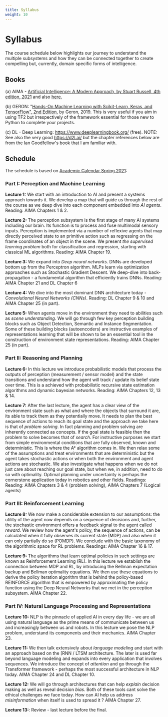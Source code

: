 ```yaml
---
title: Syllabus
weight: 10
---
```

# Syllabus

The course schedule below highlights our journey to understand the multiple subsystems and how they can be connected together to create compelling but, currently, domain specific forms of intelligence. 

## Books

(a) AIMA - [Artificial Intelligence: A Modern Approach, by Stuart Russell, 4th edition, 2021](https://www.amazon.com/Artificial-Intelligence-A-Modern-Approach/dp/0134610997) and also [here.](http://aima.cs.berkeley.edu/)

(b) GERON: "[Hands-On Machine Learning with Scikit-Learn, Keras, and TensorFlow", 2nd Edition](https://www.amazon.com/Hands-Machine-Learning-Scikit-Learn-TensorFlow-dp-1492032646/dp/1492032646/ref=dp_ob_title_bk), by Geron, 2019. This is very useful if you aim in using TF2 but irrespectively of the framework essential for those new to Python to complete your projects. 

(c) DL - Deep Learning: https://www.deeplearningbook.org/  (free). NOTE: See also the very good https://d2l.ai/ but the chapter references below are from the Ian Goodfellow's book that I am familiar with. 

## Schedule

The schedule is based on [Academic Calendar Spring 2021](https://www.nyu.edu/registrar/calendars/university-academic-calendar.html): 

### Part I:  Perception and Machine Learning

 **Lecture 1:** We start with an introduction to AI and present a systems approach towards it. We develop a map that will guide us through the rest of the course as we deep dive into each component embedded into _AI agents_. Reading: AIMA Chapters 1 & 2.  

 **Lecture 2:**  The perception subsystem is the first stage of many AI systems including our brain. Its function is to process and fuse multimodal sensory inputs. Perception is implemented via a number of reflexive agents that map directly perceived state to an primitive action such as regressing on the frame coordinates of an object in the scene. We present _the supervised learning problem_ both for classification and regression, starting with classical ML algorithms. Reading: AIMA Chapter 19. 

**Lecture 3:**  We expand into _Deep neural networks_. DNNs are developed bottom up from the Perceptron algorithm. MLPs learn via optimization approaches such as Stochastic Gradient Descent.  We deep-dive into back-propagation - a fundamental algorithm that efficiently trains DNNs. Reading: AIMA Chapter 21 and DL Chapter 6

**Lecture 4:** We dive into the most dominant DNN architecture today -  _Convolutional Neural Networks (CNNs)_. Reading: DL Chapter 9 & 10 and AIMA Chapter 25 (in part). 

**Lecture 5:** When agents move in the environment they need to abilities such as _scene understanding_.  We will go through few key perception building blocks such as Object Detection, Semantic and Instance Segmentation. Some of these building blocks (autoencoders) are instructive examples of representations learning that will be shown to be an essential tool in the construction of environment state representations. Reading: AIMA Chapter 25 (in part). 
        
### Part II: Reasoning and Planning

**Lecture 6:**  In this lecture we introduce probabilistic models that process the outputs of perception (measurement / sensor model) and the state transitions and understand how the agent will track / update its belief state over time. This is a achieved with probabilistic recursive state estimation algorithms and dynamic bayesian networks. Reading: AIMA Chapters 12, 13 & 14. 

**Lecture 7:** After the last lecture, the agent has a clear view of the environment state such as what and where the objects that surround it are, its able to track them as they potentially move. It needs to plan the best sequence of actions to reach its goal state and the approach we take here is that of _problem solving_. In fact planning and problem solving are inherently connected as concepts. If the goal state is feasible then the problem to solve  becomes that of  _search_. For instructive purposes we start from simple environmental conditions that are fully observed, known and deterministic. This is where the A* algorithm comes in. We then relax some of the assumptions and treat environments that are deterministic but the agent takes stochastic actions or when both the environment and agent actions are stochastic. We also investigate what happens when we do not just care about reaching our goal state, but when we, in addition, need to do so with optimality. Optimal planning under uncertainty is perhaps the cornerstone application today in robotics and other fields. Readings: Reading: AIMA Chapters 3 & 4 (problem solving), AIMA Chapters 7 (Logical agents) 

### Part III: Reinforcement Learning

**Lecture 8:** We now make a considerable extension to our assumptions: the utility of the agent now depends on a sequence of decisions and, further, the stochastic environment offers a feedback signal to the agent called _reward_. We review how the agent's policy, the sequence of actions, can be calculated when it fully observes its current state (MDP) and also when it can only partially do so (POMDP). We conclude with the basic taxonomy of the algorithmic space for RL problems.   Readings: AIMA Chapter 16 & 17.

**Lecture 9:**  The algorithms that learn optimal policies in such settings are known as Reinforcement Learning (RL). In this lecture we establish the connection between MDP and RL, by introducing the Bellman expectation backup and Bellman optimality equations. We then use these equations to derive the policy iteration algorithm that is behind the policy-based REINFORCE algorithm that is empowered by approximating the policy function using the Deep Neural Networks that we met in the perception subsystem. AIMA Chapter 22.  

### Part IV: Natural Language Processing and Representations

**Lecture 10:**  NLP is the pinnacle of applied AI in every day life - we are all using natural language as the prime means of communicate between us and increasingly between us and robots. In this lecture we pose the NLP problem, understand its components and their mechanics. AIMA Chapter 23.
                
**Lecture 11:**   We then talk extensively about _language modeling_ and start with an approach based on the [RNN / LTSM architecture. The later is used far beyond language modeling and expands into every application that involves sequences. We introduce the concept of _attention_ and go through the Transformer framework - perhaps the most successful architecture in NLP today. AIMA Chapter 24 and DL Chapter 10. 
        
**Lecture 12:**  We will go through architectures that can help _explain_ decision making as well as reveal decision _bias_. Both of these tools cant solve the ethical challenges we face today. How can AI help us address _misinformation_ when itself is used to spread it ? AIMA Chapter 27. 
    
**Lecture 13:**: Review - last lecture before the final. 
